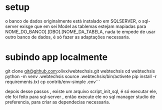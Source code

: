 

# setup

o banco de dados originalmente está instalado em  SQLSERVER,
o sql-server exisge que em sei Model as tablemas estejam mapiadas para
NOME_DO_BANCO].[DBO].[NOME_DA_TABELA, nada te empede de usar outro
banco de dados, é só fazer as adaptações necessaria.

# subindo app localmente
git clone git@github.com:olivx/webtechsis.git webtechsis
cd webtechsis
python -m venv .webtechsis
source .webtechsis/bin/activete
pip install -r requirements.txt
cp contrib/env-simple .env```

depois desse passos , existe um arquivo script_init_sql, é só executar ele,
ele foi feito para sql-server , então execute ele no  sql manager studio de
preferencia, para criar as dependecias necessaria.



